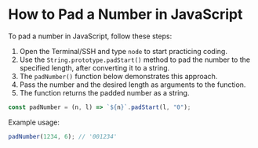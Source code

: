 # How to Pad a Number in JavaScript

To pad a number in JavaScript, follow these steps:

1. Open the Terminal/SSH and type `node` to start practicing coding.
2. Use the `String.prototype.padStart()` method to pad the number to the specified length, after converting it to a string.
3. The `padNumber()` function below demonstrates this approach.
4. Pass the number and the desired length as arguments to the function.
5. The function returns the padded number as a string.

```js
const padNumber = (n, l) => `${n}`.padStart(l, "0");
```

Example usage:

```js
padNumber(1234, 6); // '001234'
```
